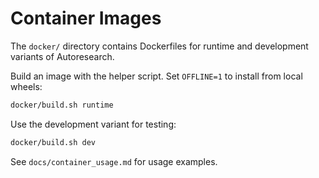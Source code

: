 # Container Images

The `docker/` directory contains Dockerfiles for runtime and development
variants of Autoresearch.

Build an image with the helper script. Set `OFFLINE=1` to install from
local wheels:

```bash
docker/build.sh runtime
```

Use the development variant for testing:

```bash
docker/build.sh dev
```

See `docs/container_usage.md` for usage examples.
